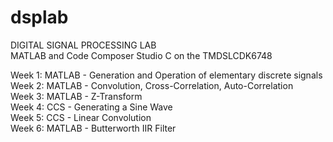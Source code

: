 # dsplab
DIGITAL SIGNAL PROCESSING LAB\
MATLAB and Code Composer Studio C on the TMDSLCDK6748

Week 1: MATLAB - Generation and Operation of elementary discrete signals\
Week 2: MATLAB - Convolution, Cross-Correlation, Auto-Correlation\
Week 3: MATLAB - Z-Transform\
Week 4: CCS - Generating a Sine Wave\
Week 5: CCS - Linear Convolution\
Week 6: MATLAB - Butterworth IIR Filter
